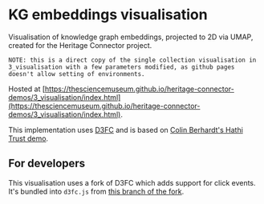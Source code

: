 # KG embeddings visualisation

Visualisation of knowledge graph embeddings, projected to 2D via UMAP, created for the Heritage Connector project. 

```
NOTE: this is a direct copy of the single collection visualisation in 3_visualisation with a few parameters modified, as github pages doesn't allow setting of environments.
```

Hosted at [https://thesciencemuseum.github.io/heritage-connector-demos/3_visualisation/index.html](https://thesciencemuseum.github.io/heritage-connector-demos/3_visualisation/index.html).

This implementation uses [D3FC](https://github.com/d3fc/d3fc) and is based on [Colin Berhardt's Hathi Trust demo](https://colineberhardt.github.io/d3fc-webgl-hathi-explorer/#).

## For developers

This visualisation uses a fork of D3FC which adds support for click events. It's bundled into `d3fc.js` from [this branch of the fork](https://github.com/kdutia/d3fc/tree/clicker_new_component).
